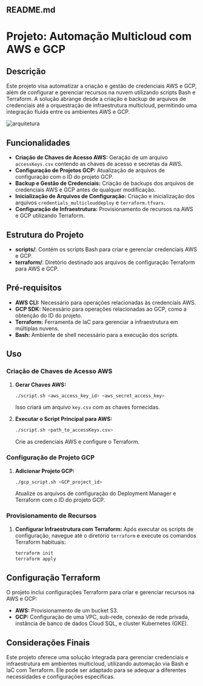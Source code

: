 ## README.md

# Projeto: Automação Multicloud com AWS e GCP

## Descrição

Este projeto visa automatizar a criação e gestão de credenciais AWS e GCP, além de configurar e gerenciar recursos na nuvem utilizando scripts Bash e Terraform. A solução abrange desde a criação e backup de arquivos de credenciais até a orquestração de infraestrutura multicloud, permitindo uma integração fluida entre os ambientes AWS e GCP.

![arquitetura](https://github.com/user-attachments/assets/d219c564-36f5-46f0-b4a4-e4b698817f01)

## Funcionalidades

- **Criação de Chaves de Acesso AWS:** Geração de um arquivo `accessKeys.csv` contendo as chaves de acesso e secretas da AWS.
- **Configuração de Projetos GCP:** Atualização de arquivos de configuração com o ID do projeto GCP.
- **Backup e Gestão de Credenciais:** Criação de backups dos arquivos de credenciais AWS e GCP antes de qualquer modificação.
- **Inicialização de Arquivos de Configuração:** Criação e inicialização dos arquivos `credentials_multiclouddeploy` e `terraform.tfvars`.
- **Configuração de Infraestrutura:** Provisionamento de recursos na AWS e GCP utilizando Terraform.

## Estrutura do Projeto

- **scripts/**: Contém os scripts Bash para criar e gerenciar credenciais AWS e GCP.
- **terraform/**: Diretório destinado aos arquivos de configuração Terraform para AWS e GCP.

## Pré-requisitos

- **AWS CLI:** Necessário para operações relacionadas às credenciais AWS.
- **GCP SDK:** Necessário para operações relacionadas ao GCP, como a obtenção do ID do projeto.
- **Terraform:** Ferramenta de IaC para gerenciar a infraestrutura em múltiplas nuvens.
- **Bash:** Ambiente de shell necessário para a execução dos scripts.

## Uso

### Criação de Chaves de Acesso AWS

1. **Gerar Chaves AWS:**
   ```bash
   ./script.sh <aws_access_key_id> <aws_secret_access_key>
   ```
   Isso criará um arquivo `key.csv` com as chaves fornecidas.

2. **Executar o Script Principal para AWS:**
   ```bash
   ./script.sh <path_to_accessKeys.csv>
   ```
   Crie as credenciais AWS e configure o Terraform.

### Configuração de Projeto GCP

1. **Adicionar Projeto GCP:**
   ```bash
   ./gcp_script.sh <GCP_project_id>
   ```
   Atualize os arquivos de configuração do Deployment Manager e Terraform com o ID do projeto GCP.

### Provisionamento de Recursos

1. **Configurar Infraestrutura com Terraform:**
   Após executar os scripts de configuração, navegue até o diretório `terraform` e execute os comandos Terraform habituais:
   ```bash
   terraform init
   terraform apply
   ```

## Configuração Terraform

O projeto inclui configurações Terraform para criar e gerenciar recursos na AWS e GCP:

- **AWS:** Provisionamento de um bucket S3.
- **GCP:** Configuração de uma VPC, sub-rede, conexão de rede privada, instância de banco de dados Cloud SQL, e cluster Kubernetes (GKE).

## Considerações Finais

Este projeto oferece uma solução integrada para gerenciar credenciais e infraestrutura em ambientes multicloud, utilizando automação via Bash e IaC com Terraform. Ele pode ser adaptado para se adequar a diferentes necessidades e configurações específicas.
